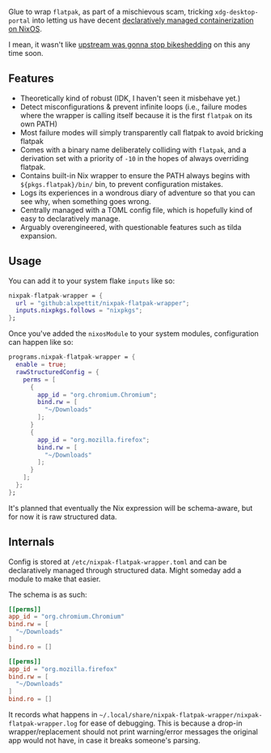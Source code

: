 Glue to wrap `flatpak`, as part of a mischievous scam, tricking `xdg-desktop-portal` into letting us have decent [declaratively managed containerization on NixOS](https://github.com/nixpak/nixpak/).

I mean, it wasn't like [upstream was gonna stop bikeshedding](https://github.com/flatpak/xdg-desktop-portal/pull/741) on this any time soon.

## Features 

- Theoretically kind of robust (IDK, I haven't seen it misbehave yet.)
- Detect misconfigurations & prevent infinite loops (i.e., failure modes where the wrapper is calling itself because it is the first `flatpak` on its own PATH)
- Most failure modes will simply transparently call flatpak to avoid bricking flatpak
- Comes with a binary name deliberately colliding with `flatpak`, and a derivation set with a priority of `-10` in the hopes of always overriding flatpak.
- Contains built-in Nix wrapper to ensure the PATH always begins with `${pkgs.flatpak}/bin/` bin, to prevent configuration mistakes.
- Logs its experiences in a wondrous diary of adventure so that you can see why, when something goes wrong.
- Centrally managed with a TOML config file, which is hopefully kind of easy to declaratively manage.
- Arguably overengineered, with questionable features such as tilda expansion.


## Usage

You can add it to your system flake `inputs` like so:

```nix
nixpak-flatpak-wrapper = {
  url = "github:alxpettit/nixpak-flatpak-wrapper";
  inputs.nixpkgs.follows = "nixpkgs";
};
```

Once you've added the `nixosModule` to your system modules, configuration can happen like so:
```nix
programs.nixpak-flatpak-wrapper = {
  enable = true;
  rawStructuredConfig = {
    perms = [
      {
        app_id = "org.chromium.Chromium";
        bind.rw = [
          "~/Downloads"
        ];
      }
      {
        app_id = "org.mozilla.firefox";
        bind.rw = [
          "~/Downloads"
        ];
      }
    ];
  };
};
```

It's planned that eventually the Nix expression will be schema-aware, but for now it is raw structured data.

## Internals

Config is stored at `/etc/nixpak-flatpak-wrapper.toml` and can be declaratively managed through structured data. Might someday add a module to make that easier.

The schema is as such:

```toml
[[perms]]
app_id = "org.chromium.Chromium"
bind.rw = [
  "~/Downloads"
]
bind.ro = []

[[perms]]
app_id = "org.mozilla.firefox"
bind.rw = [
  "~/Downloads"
]
bind.ro = []
```

It records what happens in `~/.local/share/nixpak-flatpak-wrapper/nixpak-flatpak-wrapper.log` for ease of debugging. This is because a drop-in wrapper/replacement should not print warning/error messages the original app would not have, in case it breaks someone's parsing.
